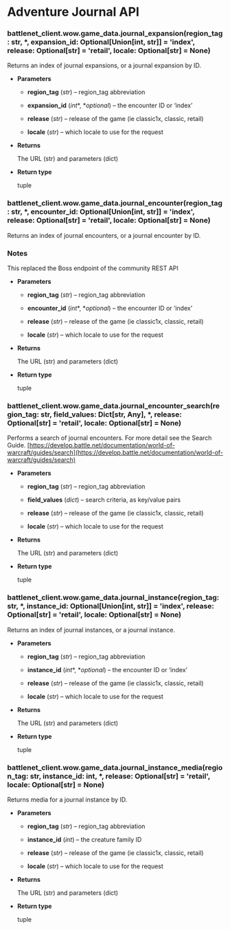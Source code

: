 # Adventure Journal API


### battlenet_client.wow.game_data.journal_expansion(region_tag: str, \*, expansion_id: Optional[Union[int, str]] = 'index', release: Optional[str] = 'retail', locale: Optional[str] = None)
Returns an index of journal expansions, or a journal expansion by ID.


* **Parameters**


    * **region_tag** (*str*) – region_tag abbreviation


    * **expansion_id** (*int**, **optional*) – the encounter ID or ‘index’


    * **release** (*str*) – release of the game (ie classic1x, classic, retail)


    * **locale** (*str*) – which locale to use for the request



* **Returns**

    The URL (str) and parameters (dict)



* **Return type**

    tuple



### battlenet_client.wow.game_data.journal_encounter(region_tag: str, \*, encounter_id: Optional[Union[int, str]] = 'index', release: Optional[str] = 'retail', locale: Optional[str] = None)
Returns an index of journal encounters, or a journal encounter by ID.

### Notes

This replaced the Boss endpoint of the community REST API


* **Parameters**


    * **region_tag** (*str*) – region_tag abbreviation


    * **encounter_id** (*int**, **optional*) – the encounter ID or ‘index’


    * **release** (*str*) – release of the game (ie classic1x, classic, retail)


    * **locale** (*str*) – which locale to use for the request



* **Returns**

    The URL (str) and parameters (dict)



* **Return type**

    tuple



### battlenet_client.wow.game_data.journal_encounter_search(region_tag: str, field_values: Dict[str, Any], \*, release: Optional[str] = 'retail', locale: Optional[str] = None)
Performs a search of journal encounters.  For more detail see the Search Guide.
[https://develop.battle.net/documentation/world-of-warcraft/guides/search](https://develop.battle.net/documentation/world-of-warcraft/guides/search)


* **Parameters**


    * **region_tag** (*str*) – region_tag abbreviation


    * **field_values** (*dict*) – search criteria, as key/value pairs


    * **release** (*str*) – release of the game (ie classic1x, classic, retail)


    * **locale** (*str*) – which locale to use for the request



* **Returns**

    The URL (str) and parameters (dict)



* **Return type**

    tuple



### battlenet_client.wow.game_data.journal_instance(region_tag: str, \*, instance_id: Optional[Union[int, str]] = 'index', release: Optional[str] = 'retail', locale: Optional[str] = None)
Returns an index of journal instances, or a journal instance.


* **Parameters**


    * **region_tag** (*str*) – region_tag abbreviation


    * **instance_id** (*int**, **optional*) – the encounter ID or ‘index’


    * **release** (*str*) – release of the game (ie classic1x, classic, retail)


    * **locale** (*str*) – which locale to use for the request



* **Returns**

    The URL (str) and parameters (dict)



* **Return type**

    tuple



### battlenet_client.wow.game_data.journal_instance_media(region_tag: str, instance_id: int, \*, release: Optional[str] = 'retail', locale: Optional[str] = None)
Returns media for a journal instance by ID.


* **Parameters**


    * **region_tag** (*str*) – region_tag abbreviation


    * **instance_id** (*int*) – the creature family ID


    * **release** (*str*) – release of the game (ie classic1x, classic, retail)


    * **locale** (*str*) – which locale to use for the request



* **Returns**

    The URL (str) and parameters (dict)



* **Return type**

    tuple
